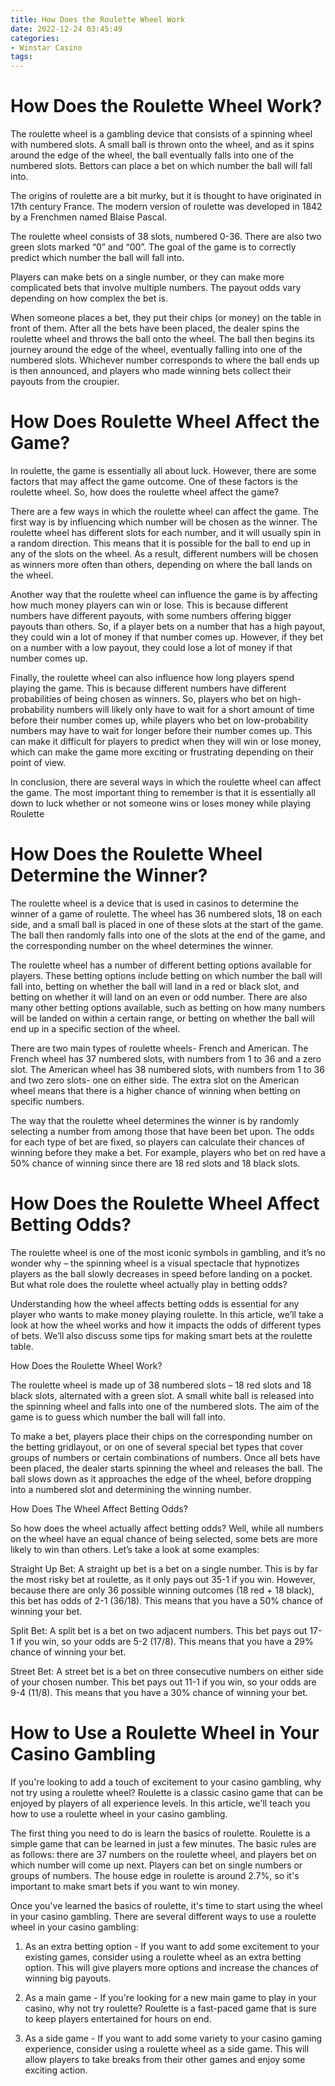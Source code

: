 ```yaml
---
title: How Does the Roulette Wheel Work
date: 2022-12-24 03:45:49
categories:
- Winstar Casino
tags:
---
```



#  How Does the Roulette Wheel Work?

The roulette wheel is a gambling device that consists of a spinning wheel with numbered slots. A small ball is thrown onto the wheel, and as it spins around the edge of the wheel, the ball eventually falls into one of the numbered slots. Bettors can place a bet on which number the ball will fall into.

The origins of roulette are a bit murky, but it is thought to have originated in 17th century France. The modern version of roulette was developed in 1842 by a Frenchmen named Blaise Pascal.

The roulette wheel consists of 38 slots, numbered 0-36. There are also two green slots marked “0” and “00”. The goal of the game is to correctly predict which number the ball will fall into.

Players can make bets on a single number, or they can make more complicated bets that involve multiple numbers. The payout odds vary depending on how complex the bet is.

When someone places a bet, they put their chips (or money) on the table in front of them. After all the bets have been placed, the dealer spins the roulette wheel and throws the ball onto the wheel. The ball then begins its journey around the edge of the wheel, eventually falling into one of the numbered slots. Whichever number corresponds to where the ball ends up is then announced, and players who made winning bets collect their payouts from the croupier.

#  How Does Roulette Wheel Affect the Game?

In roulette, the game is essentially all about luck. However, there are some factors that may affect the game outcome. One of these factors is the roulette wheel. So, how does the roulette wheel affect the game?

There are a few ways in which the roulette wheel can affect the game. The first way is by influencing which number will be chosen as the winner. The roulette wheel has different slots for each number, and it will usually spin in a random direction. This means that it is possible for the ball to end up in any of the slots on the wheel. As a result, different numbers will be chosen as winners more often than others, depending on where the ball lands on the wheel.

Another way that the roulette wheel can influence the game is by affecting how much money players can win or lose. This is because different numbers have different payouts, with some numbers offering bigger payouts than others. So, if a player bets on a number that has a high payout, they could win a lot of money if that number comes up. However, if they bet on a number with a low payout, they could lose a lot of money if that number comes up.

Finally, the roulette wheel can also influence how long players spend playing the game. This is because different numbers have different probabilities of being chosen as winners. So, players who bet on high-probability numbers will likely only have to wait for a short amount of time before their number comes up, while players who bet on low-probability numbers may have to wait for longer before their number comes up. This can make it difficult for players to predict when they will win or lose money, which can make the game more exciting or frustrating depending on their point of view.

In conclusion, there are several ways in which the roulette wheel can affect the game. The most important thing to remember is that it is essentially all down to luck whether or not someone wins or loses money while playing Roulette

#  How Does the Roulette Wheel Determine the Winner?

The roulette wheel is a device that is used in casinos to determine the winner of a game of roulette. The wheel has 36 numbered slots, 18 on each side, and a small ball is placed in one of these slots at the start of the game. The ball then randomly falls into one of the slots at the end of the game, and the corresponding number on the wheel determines the winner.

The roulette wheel has a number of different betting options available for players. These betting options include betting on which number the ball will fall into, betting on whether the ball will land in a red or black slot, and betting on whether it will land on an even or odd number. There are also many other betting options available, such as betting on how many numbers will be landed on within a certain range, or betting on whether the ball will end up in a specific section of the wheel.

There are two main types of roulette wheels- French and American. The French wheel has 37 numbered slots, with numbers from 1 to 36 and a zero slot. The American wheel has 38 numbered slots, with numbers from 1 to 36 and two zero slots- one on either side. The extra slot on the American wheel means that there is a higher chance of winning when betting on specific numbers.

The way that the roulette wheel determines the winner is by randomly selecting a number from among those that have been bet upon. The odds for each type of bet are fixed, so players can calculate their chances of winning before they make a bet. For example, players who bet on red have a 50% chance of winning since there are 18 red slots and 18 black slots.

#  How Does the Roulette Wheel Affect Betting Odds?

The roulette wheel is one of the most iconic symbols in gambling, and it’s no wonder why – the spinning wheel is a visual spectacle that hypnotizes players as the ball slowly decreases in speed before landing on a pocket. But what role does the roulette wheel actually play in betting odds?

Understanding how the wheel affects betting odds is essential for any player who wants to make money playing roulette. In this article, we’ll take a look at how the wheel works and how it impacts the odds of different types of bets. We’ll also discuss some tips for making smart bets at the roulette table.

How Does the Roulette Wheel Work?

The roulette wheel is made up of 38 numbered slots – 18 red slots and 18 black slots, alternated with a green slot. A small white ball is released into the spinning wheel and falls into one of the numbered slots. The aim of the game is to guess which number the ball will fall into.

To make a bet, players place their chips on the corresponding number on the betting gridlayout, or on one of several special bet types that cover groups of numbers or certain combinations of numbers. Once all bets have been placed, the dealer starts spinning the wheel and releases the ball. The ball slows down as it approaches the edge of the wheel, before dropping into a numbered slot and determining the winning number.

How Does The Wheel Affect Betting Odds?

So how does the wheel actually affect betting odds? Well, while all numbers on the wheel have an equal chance of being selected, some bets are more likely to win than others. Let’s take a look at some examples:

Straight Up Bet: A straight up bet is a bet on a single number. This is by far the most risky bet at roulette, as it only pays out 35-1 if you win. However, because there are only 36 possible winning outcomes (18 red + 18 black), this bet has odds of 2-1 (36/18). This means that you have a 50% chance of winning your bet.

Split Bet: A split bet is a bet on two adjacent numbers. This bet pays out 17-1 if you win, so your odds are 5-2 (17/8). This means that you have a 29% chance of winning your bet.

Street Bet: A street bet is a bet on three consecutive numbers on either side of your chosen number. This bet pays out 11-1 if you win, so your odds are 9-4 (11/8). This means that you have a 30% chance of winning your bet.

#  How to Use a Roulette Wheel in Your Casino Gambling

If you're looking to add a touch of excitement to your casino gambling, why not try using a roulette wheel? Roulette is a classic casino game that can be enjoyed by players of all experience levels. In this article, we'll teach you how to use a roulette wheel in your casino gambling.

The first thing you need to do is learn the basics of roulette. Roulette is a simple game that can be learned in just a few minutes. The basic rules are as follows: there are 37 numbers on the roulette wheel, and players bet on which number will come up next. Players can bet on single numbers or groups of numbers. The house edge in roulette is around 2.7%, so it's important to make smart bets if you want to win money.

Once you've learned the basics of roulette, it's time to start using the wheel in your casino gambling. There are several different ways to use a roulette wheel in your casino gambling:

1) As an extra betting option - If you want to add some excitement to your existing games, consider using a roulette wheel as an extra betting option. This will give players more options and increase the chances of winning big payouts.

2) As a main game - If you're looking for a new main game to play in your casino, why not try roulette? Roulette is a fast-paced game that is sure to keep players entertained for hours on end.

3) As a side game - If you want to add some variety to your casino gaming experience, consider using a roulette wheel as a side game. This will allow players to take breaks from their other games and enjoy some exciting action.
